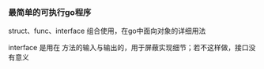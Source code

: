 ### 最简单的可执行go程序

struct、func、interface 组合使用，在go中面向对象的详细用法

interface 是用在 方法的输入与输出的，用于屏蔽实现细节；若不这样做，接口没有意义

